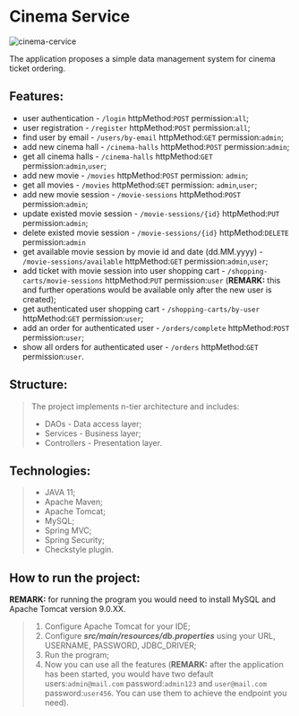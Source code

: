 # Cinema Service
![cinema-cervice](https://user-images.githubusercontent.com/92114777/167247590-b883732f-a439-43e6-b481-e3a1f42767e4.png)


The application proposes a simple data management system for cinema ticket ordering.

## Features:
* user authentication - `/login` httpMethod:`POST` permission:`all`;
* user registration -  `/register` httpMethod:`POST` permission:`all`;
* find user by email - `/users/by-email` httpMethod:`GET` permission:`admin`;
* add new cinema hall - `/cinema-halls` httpMethod:`POST` permission:`admin`;
* get all cinema halls - `/cinema-halls` httpMethod:`GET` permission:`admin`,`user`;
* add new movie - `/movies` httpMethod:`POST` permission: `admin`;
* get all movies - `/movies` httpMethod:`GET` permission: `admin`,`user`;
* add new movie session - `/movie-sessions` httpMethod:`POST` permission:`admin`;
* update existed movie session - `/movie-sessions/{id}` httpMethod:`PUT` permission:`admin`;
* delete existed movie session - `/movie-sessions/{id}` httpMethod:`DELETE` permission:`admin`
* get available movie session by movie id and date (dd.MM.yyyy) - `/movie-sessions/available` httpMethod:`GET` 
permission:`admin`,`user`;
* add ticket with movie session into user shopping cart - `/shopping-carts/movie-sessions` httpMethod:`PUT`
permission:`user` (<strong>REMARK:</strong> this and further operations would be available only after 
the new user is created);
* get authenticated user shopping cart - `/shopping-carts/by-user` httpMethod:`GET` permission:`user`;
* add an order for authenticated user - `/orders/complete` httpMethod:`POST` permission:`user`;
* show all orders for authenticated user - `/orders` httpMethod:`GET` permission:`user`.

## Structure:
>The project implements n-tier architecture and includes:
>* DAOs - Data access layer;
>* Services - Business layer;
>* Controllers - Presentation layer.
## Technologies:
>* JAVA 11;
>* Apache Maven;
>* Apache Tomcat;
>* MySQL;
>* Spring MVC;
>* Spring Security;
>* Checkstyle plugin.
## How to run the project:
<strong>REMARK:</strong> for running the program you would need to install MySQL and Apache Tomcat version 9.0.XX.
>1. Configure Apache Tomcat for your IDE;
>2. Configure <strong><em>src/main/resources/db.properties</em></strong> using your URL, USERNAME, PASSWORD, JDBC_DRIVER;
>3. Run the program;
>4. Now you can use all the features (<strong>REMARK:</strong> after the application has been started, you 
    would have two default users:`admin@mail.com` password:`admin123` and `user@mail.com` password:`user456`. 
    You can use them to achieve the endpoint you need).
